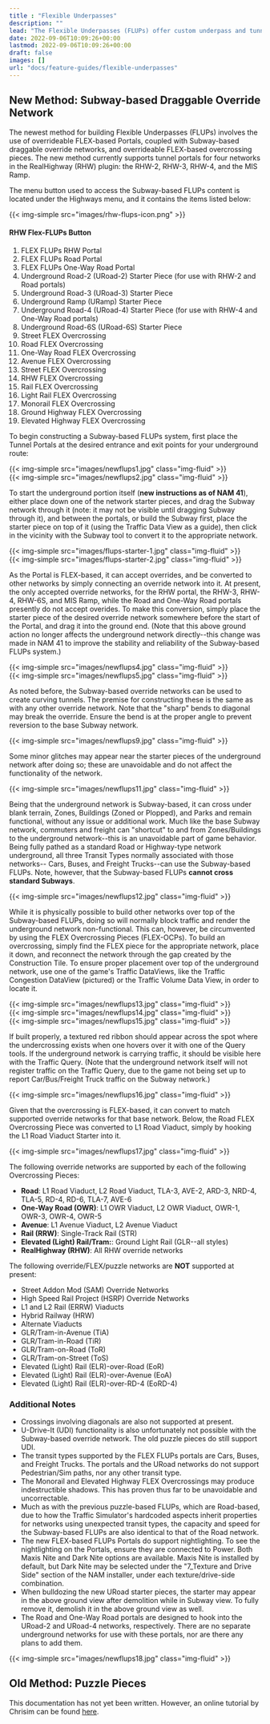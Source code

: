 ```yaml
---
title : "Flexible Underpasses"
description: ""
lead: "The Flexible Underpasses (FLUPs) offer custom underpass and tunnel functionality, primarily for the game's Car-based networks, consisting of Entrance/Exit Portals, and methods of connecting them underground. Using FLUPs, it is possible to build underground tunnel routes that curve. There are two methods of constructing FLUPs: the new method involving Subway-based draggable override networks and FLEX pieces (introduced in NAM 39), and the older puzzle piece-based method."
date: 2022-09-06T10:09:26+00:00
lastmod: 2022-09-06T10:09:26+00:00
draft: false
images: []
url: "docs/feature-guides/flexible-underpasses"
---
```

<!-- markdownlint-disable MD001 MD045 -->
## New Method: Subway-based Draggable Override Network

The newest method for building Flexible Underpasses (FLUPs) involves the use of overrideable FLEX-based Portals, coupled with Subway-based draggable override networks, and overrideable FLEX-based overcrossing pieces.  The new method currently supports tunnel portals for four networks in the RealHighway (RHW) plugin: the RHW-2, RHW-3, RHW-4, and the MIS Ramp.

The menu button used to access the Subway-based FLUPs content is located under the Highways menu, and it contains the items listed below:

{{< img-simple src="images/rhw-flups-icon.png" >}}

#### RHW Flex-FLUPs Button

1. FLEX FLUPs RHW Portal
2. FLEX FLUPs Road Portal
3. FLEX FLUPs One-Way Road Portal
4. Underground Road-2 (URoad-2) Starter Piece (for use with RHW-2 and Road portals)
5. Underground Road-3 (URoad-3) Starter Piece
6. Underground Ramp (URamp) Starter Piece
7. Underground Road-4 (URoad-4) Starter Piece (for use with RHW-4 and One-Way Road portals)
8. Underground Road-6S (URoad-6S) Starter Piece
9. Street FLEX Overcrossing
10. Road FLEX Overcrossing
11. One-Way Road FLEX Overcrossing
12. Avenue FLEX Overcrossing
13. Street FLEX Overcrossing
14. RHW FLEX Overcrossing
15. Rail FLEX Overcrossing
16. Light Rail FLEX Overcrossing
17. Monorail FLEX Overcrossing
18. Ground Highway FLEX Overcrossing
19. Elevated Highway FLEX Overcrossing

To begin constructing a Subway-based FLUPs system, first place the Tunnel Portals at the desired entrance and exit points for your underground route:

<div class="row mx-0 g-1">
<div class="col text-center">{{< img-simple src="images/newflups1.jpg" class="img-fluid" >}}</div>
</div>

<div class="row mx-0 g-1">
<div class="col text-center">{{< img-simple src="images/newflups2.jpg" class="img-fluid" >}}</div>
</div>

To start the underground portion itself (**new instructions as of NAM 41**), either place down one of the network starter pieces, and drag the Subway network through it (note: it may not be visible until dragging Subway through it), and between the portals, or build the Subway first, place the starter piece on top of it (using the Traffic Data View as a guide), then click in the vicinity with the Subway tool to convert it to the appropriate network.

<div class="row mx-0 g-1">
<div class="col text-center">{{< img-simple src="images/flups-starter-1.jpg" class="img-fluid" >}}</div>
</div>

<div class="row mx-0 g-1">
<div class="col text-center">{{< img-simple src="images/flups-starter-2.jpg" class="img-fluid" >}}</div>
</div>

As the Portal is FLEX-based, it can accept overrides, and be converted to other networks by simply connecting an override network into it. At present, the only accepted override networks, for the RHW portal, the RHW-3, RHW-4, RHW-6S, and MIS Ramp, while the Road and One-Way Road portals presently do not accept overides. To make this conversion, simply place the starter piece of the desired override network somewhere before the start of the Portal, and drag it into the ground end. (Note that this above ground action no longer affects the underground network directly--this change was made in NAM 41 to improve the stability and reliability of the Subway-based FLUPs system.)

<div class="row mx-0 g-1">
<div class="col text-center">{{< img-simple src="images/newflups4.jpg" class="img-fluid" >}}</div>
</div>

<div class="row mx-0 g-1">
<div class="col text-center">{{< img-simple src="images/newflups5.jpg" class="img-fluid" >}}</div>
</div>

As noted before, the Subway-based override networks can be used to create curving tunnels. The premise for constructing these is the same as with any other override network. Note that the "sharp" bends to diagonal may break the override. Ensure the bend is at the proper angle to prevent reversion to the base Subway network.

<div class="row mx-0 g-1">
<div class="col text-center">{{< img-simple src="images/newflups9.jpg" class="img-fluid" >}}</div>
</div>

Some minor glitches may appear near the starter pieces of the underground network after doing so; these are unavoidable and do not affect the functionality of the network.

<div class="row mx-0 g-1">
<div class="col text-center">{{< img-simple src="images/newflups11.jpg" class="img-fluid" >}}</div>
</div>

Being that the underground network is Subway-based, it can cross under blank terrain, Zones, Buildings (Zoned or Plopped), and Parks and remain functional, without any issue or additional work. Much like the base Subway network, commuters and freight can "shortcut" to and from Zones/Buildings to the underground network--this is an unavoidable part of game behavior. Being fully pathed as a standard Road or Highway-type network underground, all three Transit Types normally associated with those networks-- Cars, Buses, and Freight Trucks--can use the Subway-based FLUPs. Note, however, that the Subway-based FLUPs **cannot cross standard Subways**.

<div class="row mx-0 g-1">
<div class="col text-center">{{< img-simple src="images/newflups12.jpg" class="img-fluid" >}}</div>
</div>

While it is physically possible to build other networks over top of the Subway-based FLUPs, doing so will normally block traffic and render the underground network non-functional. This can, however, be circumvented by using the FLEX Overcrossing Pieces (FLEX-OCPs). To build an overcrossing, simply find the FLEX piece for the appropriate network, place it down, and reconnect the network through the gap created by the Construction Tile. To ensure proper placement over top of the underground network, use one of the game's Traffic DataViews, like the Traffic Congestion DataView (pictured) or the Traffic Volume Data View, in order to locate it.

<div class="row mx-0 g-1">
<div class="col text-center">{{< img-simple src="images/newflups13.jpg" class="img-fluid" >}}</div>
</div>

<div class="row mx-0 g-1">
<div class="col text-center">{{< img-simple src="images/newflups14.jpg" class="img-fluid" >}}</div>
</div>

<div class="row mx-0 g-1">
<div class="col text-center">{{< img-simple src="images/newflups15.jpg" class="img-fluid" >}}</div>
</div>

If built properly, a textured red ribbon should appear across the spot where the undercrossing exists when one hovers over it with one of the Query tools. If the underground network is carrying traffic, it should be visible here with the Traffic Query. (Note that the underground network itself will not register traffic on the Traffic Query, due to the game not being set up to report Car/Bus/Freight Truck traffic on the Subway network.)

<div class="row mx-0 g-1">
<div class="col text-center">{{< img-simple src="images/newflups16.jpg" class="img-fluid" >}}</div>
</div>

Given that the overcrossing is FLEX-based, it can convert to match supported override networks for that base network. Below, the Road FLEX Overcrossing Piece was converted to L1 Road Viaduct, simply by hooking the L1 Road Viaduct Starter into it.

<div class="row mx-0 g-1">
<div class="col text-center">{{< img-simple src="images/newflups17.jpg" class="img-fluid" >}}</div>
</div>

The following override networks are supported by each of the following Overcrossing Pieces:

* **Road**: L1 Road Viaduct, L2 Road Viaduct, TLA-3, AVE-2, ARD-3, NRD-4, TLA-5, RD-4, RD-6, TLA-7, AVE-6
* **One-Way Road (OWR)**: L1 OWR Viaduct, L2 OWR Viaduct, OWR-1, OWR-3, OWR-4, OWR-5
* **Avenue**: L1 Avenue Viaduct, L2 Avenue Viaduct
* **Rail (RRW)**: Single-Track Rail (STR)
* **Elevated (Light) Rail/Tram:**: Ground Light Rail (GLR--all styles)
* **RealHighway (RHW)**: All RHW override networks

The following override/FLEX/puzzle networks are **NOT** supported at present:

* Street Addon Mod (SAM) Override Networks
* High Speed Rail Project (HSRP) Override Networks
* L1 and L2 Rail (ERRW) Viaducts
* Hybrid Railway (HRW)
* Alternate Viaducts
* GLR/Tram-in-Avenue (TiA)
* GLR/Tram-in-Road (TiR)
* GLR/Tram-on-Road (ToR)
* GLR/Tram-on-Street (ToS)
* Elevated (Light) Rail (ELR)-over-Road (EoR)
* Elevated (Light) Rail (ELR)-over-Avenue (EoA)
* Elevated (Light) Rail (ELR)-over-RD-4 (EoRD-4)

### Additional Notes

* Crossings involving diagonals are also not supported at present.
* U-Drive-It (UDI) functionality is also unfortunately not possible with the Subway-based override network. The old puzzle pieces do still support UDI.
* The transit types supported by the FLEX FLUPs portals are Cars, Buses, and Freight Trucks. The portals and the URoad networks do not support Pedestrian/Sim paths, nor any other transit type.
* The Monorail and Elevated Highway FLEX Overcrossings may produce indestructible shadows. This has proven thus far to be unavoidable and uncorrectable.
* Much as with the previous puzzle-based FLUPs, which are Road-based, due to how the Traffic Simulator's hardcoded aspects inherit properties for networks using unexpected transit types, the capacity and speed for the Subway-based FLUPs are also identical to that of the Road network.
* The new FLEX-based FLUPs Portals do support nightlighting. To see the nightlighting on the Portals, ensure they are connected to Power. Both Maxis Nite and Dark Nite options are available. Maxis Nite is installed by default, but Dark Nite may be selected under the "7_Texture and Drive Side" section of the NAM installer, under each texture/drive-side combination.
* When bulldozing the new URoad starter pieces, the starter may appear in the above ground view after demolition while in Subway view. To fully remove it, demolish it in the above ground view as well.
* The Road and One-Way Road portals are designed to hook into the URoad-2 and URoad-4 networks, respectively. There are no separate underground networks for use with these portals, nor are there any plans to add them.

<div class="row mx-0 g-1">
<div class="col text-center">{{< img-simple src="images/newflups18.jpg" class="img-fluid" >}}</div>
</div>

## Old Method: Puzzle Pieces

This documentation has not yet been written. However, an online tutorial by Chrisim can be found [here](https://sc4devotion.com/forums/index.php?topic=10876.0).
